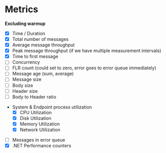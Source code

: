 # Metrics

 **Excluding warmup**

- [x] Time / Duration
- [x] Total number of messages
- [x] Average message throughput
- [x] Peak message throughput (if we have multiple measurement intervals)
- [x] Time to first message
- [ ] Concurrency
- [ ] FLR count (could set to zero, error goes to error queue immediately)
- [ ] Message age (sum, average)
- [ ] Message size
- [ ] Body size
- [ ] Header size
- [ ] Body to Header ratio
- System & Endpoint process utilization
  - [x] CPU Utilization
  - [x] Disk Utilization
  - [x] Memory Utilization
  - [x] Network Utilization
- [ ] Messages in error queue
- [x] .NET Performance counters
